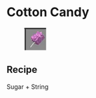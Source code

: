 # Cotton Candy

<figure><img src="../../../.gitbook/assets/image (49).png" alt=""><figcaption></figcaption></figure>

## Recipe

Sugar + String
